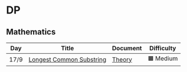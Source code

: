 # DP
## Mathematics

|  Day |      Title       |    Document     | Difficulty                
|-----|----------------|---------------|-------------
|17/9|[Longest Common Substring](https://practice.geeksforgeeks.org/problems/longest-common-substring1452/1)|[Theory](https://www.geeksforgeeks.org/longest-common-substring-dp-29/)|:orange_square: Medium|
